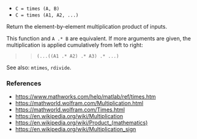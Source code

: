 * `C = times (A, B)`
* `C = times (A1, A2, ...)`

Return the element-by-element multiplication product of inputs.

This function and `A .* B` are equivalent.  If more arguments are
given, the multiplication is applied cumulatively from left to
right:

>> `(...((A1 .* A2) .* A3) .* ...)`

See also: `mtimes`, `rdivide`.

### References

* https://www.mathworks.com/help/matlab/ref/times.htm
* https://mathworld.wolfram.com/Multiplication.html
* https://mathworld.wolfram.com/Times.html
* https://en.wikipedia.org/wiki/Multiplication
* https://en.wikipedia.org/wiki/Product_(mathematics)
* https://en.wikipedia.org/wiki/Multiplication_sign
